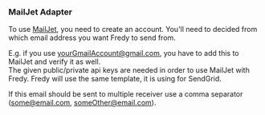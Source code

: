 ### MailJet Adapter
 
To use [MailJet](https://mailjet.com), you need to create an account. You'll need to decided from which email address you want Fredy to send from.  
 
E.g. if you use yourGmailAccount@gmail.com, you have to add this to MailJet and verify it as well.     
The given public/private api keys are needed in order to use MailJet with Fredy. Fredy will use the same template, it is using for SendGrid.

If this email should be sent to multiple receiver use a comma separator (some@email.com, someOther@email.com). 
